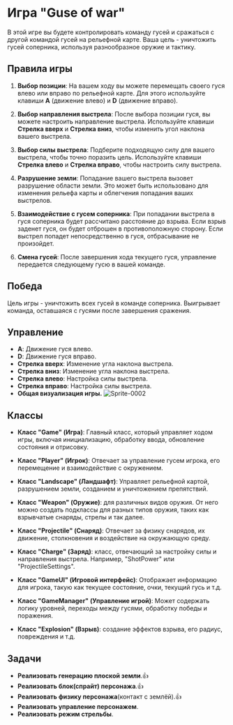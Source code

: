 # Игра "Guse of war"

 В этой игре вы будете контролировать команду гусей и сражаться с другой командой гусей на рельефной карте. Ваша цель - уничтожить гусей соперника, используя разнообразное оружие и тактику.

## Правила игры

1. **Выбор позиции**: На вашем ходу вы можете перемещать своего гуся влево или вправо по рельефной карте. Для этого используйте клавиши **A** (движение влево) и **D** (движение вправо).

2. **Выбор направления выстрела**: После выбора позиции гуся, вы можете настроить направление выстрела. Используйте клавиши **Стрелка вверх** и **Стрелка вниз**, чтобы изменить угол наклона вашего выстрела.

3. **Выбор силы выстрела**: Подберите подходящую силу для вашего выстрела, чтобы точно поразить цель. Используйте клавиши **Стрелка влево** и **Стрелка вправо**, чтобы настроить силу выстрела.

4. **Разрушение земли**: Попадание вашего выстрела вызовет разрушение области земли. Это может быть использовано для изменения рельефа карты и облегчения попадания ваших выстрелов.

5. **Взаимодействие с гусем соперника**: При попадании выстрела в гуся соперника будет рассчитано расстояние до взрыва. Если взрыв заденет гуся, он будет отброшен в противоположную сторону. Если выстрел попадет непосредственно в гуся, отбрасывание не произойдет.

6. **Смена гусей**: После завершения хода текущего гуся, управление передается следующему гусю в вашей команде.

## Победа

Цель игры - уничтожить всех гусей в команде соперника. Выигрывает команда, оставшаяся с гусями после завершения сражения.

## Управление

- **A**: Движение гуся влево.
- **D**: Движение гуся вправо.
- **Стрелка вверх**: Изменение угла наклона выстрела.
- **Стрелка вниз**: Изменение угла наклона выстрела.
- **Стрелка влево**: Настройка силы выстрела.
- **Стрелка вправо**: Настройка силы выстрела.
- **Общая визуализация игры.**
![Sprite-0002](https://github.com/Nikita-Etinger/GuseGame-worm-/assets/113473133/b64c4993-f4e2-47c6-b1a6-2681e3aa83fe)

## Классы
- **Класс "Game" (Игра)**: Главный класс, который управляет ходом игры, включая инициализацию, обработку ввода, обновление состояния и отрисовку.

- **Класс "Player" (Игрок)**: Отвечает за управление гусем игрока, его перемещение и взаимодействие с окружением.

- **Класс "Landscape" (Ландшафт)**: Управляет рельефной картой, разрушением земли, созданием и уничтожением препятствий.

- **Класс "Weapon" (Оружие)**:  для различных видов оружия. От него можно создать подклассы для разных типов оружия, таких как взрывчатые снаряды, стрелы и так далее.

- **Класс "Projectile" (Снаряд)**: Отвечает за физику снарядов, их движение, столкновения и воздействие на окружающую среду.

- **Класс "Charge" (Заряд)**:  класс, отвечающий за настройку силы и направления выстрела. Например, "ShotPower" или "ProjectileSettings".

- **Класс "GameUI" (Игровой интерфейс)**: Отображает информацию для игрока, такую как текущее состояние, очки, текущий гусь и т.д.

- **Класс "GameManager" (Управление игрой)**: Может содержать логику уровней, переходы между гусями, обработку победы и поражения.

- **Класс "Explosion" (Взрыв)**: создание эффектов взрыва, его радиус, повреждения и т.д.
  
## Задачи 
- **Реализовать генерацию плоской земли**.👍
- **Реализовать блок(спрайт) персонажа**.👍
- **Реализовать физику персонажа**(контакт с землёй).👍
- **Реализовать управление персонажем**.
- **Реализовать режим стрельбы**.

